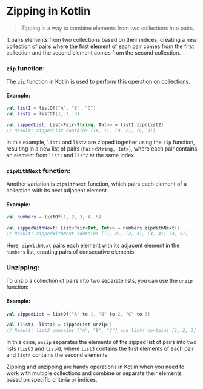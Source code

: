 # Zipping in Kotlin
> Zipping is a way to combine elements from two collections into pairs. 

It pairs elements from two collections based on their indices, creating a new collection of pairs where the first element of each pair comes from the first collection and the second element comes from the second collection.

### `zip` function:

The `zip` function in Kotlin is used to perform this operation on collections.

#### Example:

```kotlin
val list1 = listOf("A", "B", "C")
val list2 = listOf(1, 2, 3)

val zippedList: List<Pair<String, Int>> = list1.zip(list2)
// Result: zippedList contains [(A, 1), (B, 2), (C, 3)]
```

In this example, `list1` and `list2` are zipped together using the `zip` function, resulting in a new list of pairs (`Pair<String, Int>`), where each pair contains an element from `list1` and `list2` at the same index.

### `zipWithNext` function:

Another variation is `zipWithNext` function, which pairs each element of a collection with its next adjacent element.

#### Example:

```kotlin
val numbers = listOf(1, 2, 3, 4, 5)

val zippedWithNext: List<Pair<Int, Int>> = numbers.zipWithNext()
// Result: zippedWithNext contains [(1, 2), (2, 3), (3, 4), (4, 5)]
```

Here, `zipWithNext` pairs each element with its adjacent element in the `numbers` list, creating pairs of consecutive elements.

### Unzipping:

To unzip a collection of pairs into two separate lists, you can use the `unzip` function:

#### Example:

```kotlin
val zippedList = listOf("A" to 1, "B" to 2, "C" to 3)

val (list3, list4) = zippedList.unzip()
// Result: list3 contains ["A", "B", "C"] and list4 contains [1, 2, 3]
```

In this case, `unzip` separates the elements of the zipped list of pairs into two lists (`list3` and `list4`), where `list3` contains the first elements of each pair and `list4` contains the second elements.

Zipping and unzipping are handy operations in Kotlin when you need to work with multiple collections and combine or separate their elements based on specific criteria or indices.